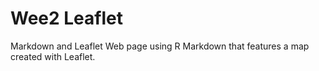 # Wee2 Leaflet
Markdown and Leaflet
Web page using R Markdown that features a map created with Leaflet. 
